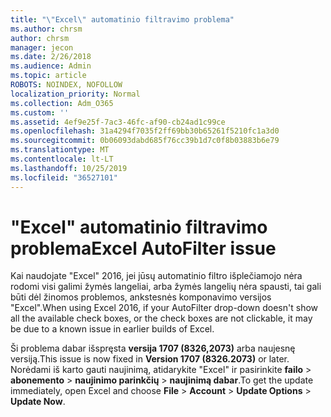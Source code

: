 ```yaml
---
title: "\"Excel\" automatinio filtravimo problema"
ms.author: chrsm
author: chrsm
manager: jecon
ms.date: 2/26/2018
ms.audience: Admin
ms.topic: article
ROBOTS: NOINDEX, NOFOLLOW
localization_priority: Normal
ms.collection: Adm_O365
ms.custom: ''
ms.assetid: 4ef9e25f-7ac3-46fc-af90-cb24ad1c99ce
ms.openlocfilehash: 31a4294f7035f2ff69bb30b65261f5210fc1a3d0
ms.sourcegitcommit: 0b06093dabd685f76cc39b1d7c0f8b03883b6e79
ms.translationtype: MT
ms.contentlocale: lt-LT
ms.lasthandoff: 10/25/2019
ms.locfileid: "36527101"
---
```

# <a name="excel-autofilter-issue"></a><span data-ttu-id="305f4-102">"Excel" automatinio filtravimo problema</span><span class="sxs-lookup"><span data-stu-id="305f4-102">Excel AutoFilter issue</span></span>

<span data-ttu-id="305f4-103">Kai naudojate "Excel" 2016, jei jūsų automatinio filtro išplečiamojo nėra rodomi visi galimi žymės langeliai, arba žymės langelių nėra spausti, tai gali būti dėl žinomos problemos, ankstesnės komponavimo versijos "Excel".</span><span class="sxs-lookup"><span data-stu-id="305f4-103">When using Excel 2016, if your AutoFilter drop-down doesn't show all the available check boxes, or the check boxes are not clickable, it may be due to a known issue in earlier builds of Excel.</span></span> 
  
<span data-ttu-id="305f4-104">Ši problema dabar išspręsta **versija 1707 (8326,2073)** arba naujesnę versiją.</span><span class="sxs-lookup"><span data-stu-id="305f4-104">This issue is now fixed in **Version 1707 (8326.2073)** or later.</span></span> <span data-ttu-id="305f4-105">Norėdami iš karto gauti naujinimą, atidarykite "Excel" ir pasirinkite **failo** \> **abonemento** \> **naujinimo parinkčių** \> **naujinimą dabar**.</span><span class="sxs-lookup"><span data-stu-id="305f4-105">To get the update immediately, open Excel and choose **File** \> **Account** \> **Update Options** \> **Update Now**.</span></span>
  

